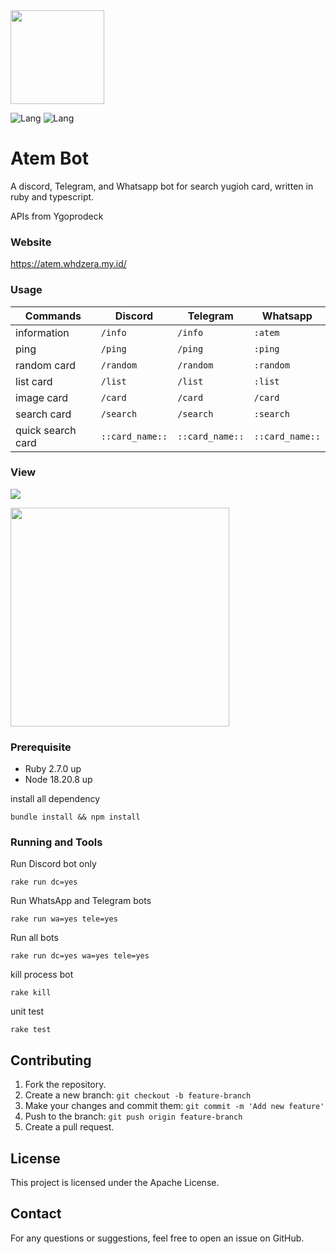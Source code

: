 <img align="center" width="150" src="https://i.imgur.com/Fgolqn1.png" />

![Lang](https://img.shields.io/badge/language-ruby-red)
![Lang](https://img.shields.io/badge/language-typescript-blue)

# Atem Bot
A discord, Telegram, and Whatsapp bot for search yugioh card, written in ruby and typescript.

APIs from Ygoprodeck

### Website
https://atem.whdzera.my.id/

### Usage

|   Commands    |    Discord    |    Telegram    |    Whatsapp    |
| ------------- | ------------- | ------------- | ------------- |
| information  | ```/info``` | ```/info``` | ```:atem``` |
| ping | ```/ping``` | ```/ping``` | ```:ping``` |
| random card | ```/random``` | ```/random``` | ```:random``` |
| list card  |  ```/list```    | ```/list``` | ```:list```|
| image card  |  ```/card```    | ```/card``` | ```/card```|
| search card | ```/search``` | ```/search``` | ```:search``` |
| quick search card | ```::card_name::``` | ```::card_name::``` | ```::card_name::``` |

### View

![](https://i.imgur.com/QcedrlV.png)

<img align="center" width="350" src="https://i.imgur.com/SS9VM9L.gif" />

### Prerequisite
- Ruby 2.7.0 up
- Node 18.20.8 up

install all dependency

```
bundle install && npm install
```

### Running and Tools

Run Discord bot only
```
rake run dc=yes     
```

Run WhatsApp and Telegram bots
```
rake run wa=yes tele=yes  
```

Run all bots
```
rake run dc=yes wa=yes tele=yes  
```

kill process bot
```
rake kill
```

unit test 
 ```
 rake test
 ```
## Contributing

1. Fork the repository.
2. Create a new branch: `git checkout -b feature-branch`
3. Make your changes and commit them: `git commit -m 'Add new feature'`
4. Push to the branch: `git push origin feature-branch`
5. Create a pull request.

## License

This project is licensed under the Apache License.

## Contact

For any questions or suggestions, feel free to open an issue on GitHub.
